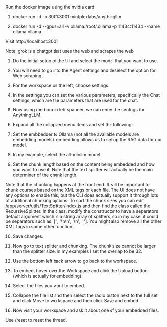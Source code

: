 Run the docker image using the nvidia card

1. docker run -d -p 3001:3001 mintplexlabs/anythingllm

2. docker run -d --gpus=all -v ollama:/root/.ollama -p 11434:11434 --name ollama ollama



Visit http://localhost:3001

Note: grok is a chatgpt that uses the web and scrapes the web

1. Do the initial setup of the UI and select the model that you want to use.

2. You will need to go into the Agent settings and deselect the option for Web scraping.

2. For the workspace on the left, choose settings

3. In the settings you can set the various parameters, specifically the Chat settings, which are the parameters that are used for the chat.

4. Now using the bottom left spanner, we can enter the settings for AnythingLLM.

5. Expand all the collapsed menu items and set the following:

6. Set the embbedder to Ollama (not all the available models are embedding models). embedding allows us to set up the RAG data for our model.

7. In my example, select the all-minilm model.

8.  Set the chunk length based on the content being embedded and how you want to use it. Note that the text splitter will actually be the main determiner of the chunk length.
  

Note that the chunking happens at the front end. It will be important to chunk courses based on the XML tags or each file.
The UI does not have any options to enable this, but the CLI does actually support it through lots of additional chunking options.
To sort the chunk sizes you can edit /app/server/utils/TextSplitter/index.js and then find the class called the RecursiveSplitter. In the class, modify the constructor to have a separators default argument which is a string array of splitters, so in my case, it could be separators such as: ['</course>', '\n\n', '\n', ' ']. You might also remove all the other XML tags in some other function.




10. Save changes.

11. Now go to text splitter and chunking. The chunk size cannot be larger than the splitter size. In my examples I set the overlap to be 32.

12. Use the bottom left back arrow to go back to the workspace.

13. To embed, hover over the Workspace and click the Upload button (which is actually for embedding).

14. Select the files you want to embed.

15. Collapse the file list and then select the radio button next to the full set and click Move to workspace and then click Save and embed.

16. Now visit your workspace and ask it about one of your embedded files.



Use /reset to reset the thread.






